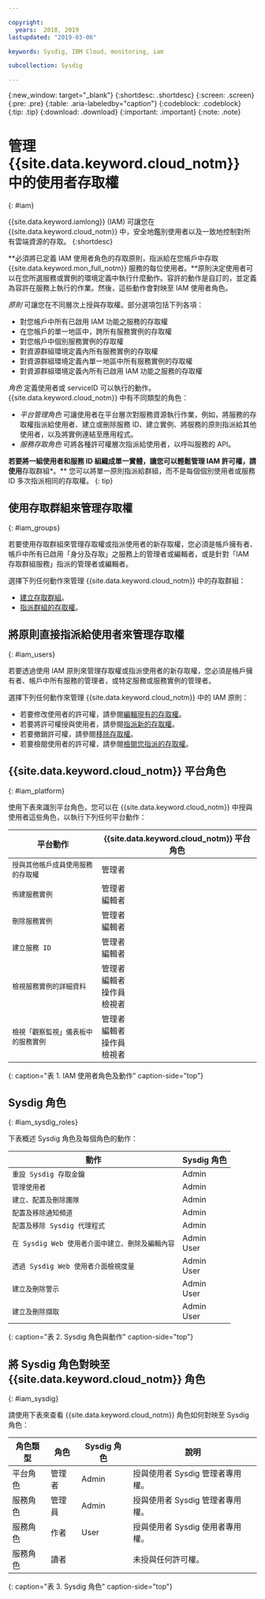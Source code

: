 ```yaml
---

copyright:
  years:  2018, 2019
lastupdated: "2019-03-06"

keywords: Sysdig, IBM Cloud, monitoring, iam

subcollection: Sysdig

---
```


{:new_window: target="_blank"}
{:shortdesc: .shortdesc}
{:screen: .screen}
{:pre: .pre}
{:table: .aria-labeledby="caption"}
{:codeblock: .codeblock}
{:tip: .tip}
{:download: .download}
{:important: .important}
{:note: .note}

 
# 管理 {{site.data.keyword.cloud_notm}} 中的使用者存取權
{: #iam}

{{site.data.keyword.iamlong}} (IAM) 可讓您在 {{site.data.keyword.cloud_notm}} 中，安全地鑑別使用者以及一致地控制對所有雲端資源的存取。
{:shortdesc}

**必須將已定義 IAM 使用者角色的存取原則，指派給在您帳戶中存取 {{site.data.keyword.mon_full_notm}} 服務的每位使用者。**原則決定使用者可以在您所選服務或實例的環境定義中執行什麼動作。容許的動作是自訂的，並定義為容許在服務上執行的作業。然後，這些動作會對映至 IAM 使用者角色。

*原則* 可讓您在不同層次上授與存取權。部分選項包括下列各項： 

* 對您帳戶中所有已啟用 IAM 功能之服務的存取權
* 在您帳戶的單一地區中，跨所有服務實例的存取權
* 對您帳戶中個別服務實例的存取權
* 對資源群組環境定義內所有服務實例的存取權
* 對資源群組環境定義內單一地區中所有服務實例的存取權
* 對資源群組環境定義內所有已啟用 IAM 功能之服務的存取權

*角色* 定義使用者或 serviceID 可以執行的動作。{{site.data.keyword.cloud_notm}} 中有不同類型的角色：
* *平台管理角色* 可讓使用者在平台層次對服務資源執行作業，例如，將服務的存取權指派給使用者、建立或刪除服務 ID、建立實例、將服務的原則指派給其他使用者，以及將實例連結至應用程式。
* *服務存取角色* 可將各種許可權層次指派給使用者，以呼叫服務的 API。

**若要將一組使用者和服務 ID 組織成單一實體，讓您可以輕鬆管理 IAM 許可權，請使用**存取群組*。** 您可以將單一原則指派給群組，而不是每個個別使用者或服務 ID 多次指派相同的存取權。
{: tip}


## 使用存取群組來管理存取權
{: #iam_groups}

若要使用存取群組來管理存取權或指派使用者的新存取權，您必須是帳戶擁有者、帳戶中所有已啟用「身分及存取」之服務上的管理者或編輯者，或是針對「IAM 存取群組服務」指派的管理者或編輯者。 

選擇下列任何動作來管理 {{site.data.keyword.cloud_notm}} 中的存取群組：

* [建立存取群組](/docs/iam?topic=iam-groups#create_ag)。
* [指派群組的存取權](/docs/iam?topic=iam-groups#access_ag)。


## 將原則直接指派給使用者來管理存取權
{: #iam_users}

若要透過使用 IAM 原則來管理存取權或指派使用者的新存取權，您必須是帳戶擁有者、帳戶中所有服務的管理者，或特定服務或服務實例的管理者。 

選擇下列任何動作來管理 {{site.data.keyword.cloud_notm}} 中的 IAM 原則：

* 若要修改使用者的許可權，請參閱[編輯現有的存取權](/docs/iam?topic=iam-iammanidaccser#edit_existing)。
* 若要將許可權授與使用者，請參閱[指派新的存取權](/docs/iam?topic=iam-iammanidaccser#assign_new_access)。
* 若要撤銷許可權，請參閱[移除存取權](/docs/iam?topic=iam-iammanidaccser#removing_access)。
* 若要檢閱使用者的許可權，請參閱[檢閱您指派的存取權](/docs/iam?topic=iam-iammanidaccser#review_your_access)。


## {{site.data.keyword.cloud_notm}} 平台角色
{: #iam_platform}

使用下表來識別平台角色，您可以在 {{site.data.keyword.cloud_notm}} 中授與使用者這些角色，以執行下列任何平台動作：

| 平台動作                                                        | {{site.data.keyword.cloud_notm}} 平台角色    | 
|-------------------------------------------------------------------------|------------------------------------------------------|
| `授與其他帳戶成員使用服務的存取權`           | 管理者                                        | 
| `佈建服務實例`                                          | 管理者 </br>編輯者                            | 
| `刪除服務實例`                                             | 管理者 </br>編輯者                            | 
| `建立服務 ID`                                                   | 管理者 </br>編輯者                            |
| `檢視服務實例的詳細資料`                                    | 管理者 </br>編輯者 </br>操作員 </br>檢視者  | 
| `檢視「觀察監視」儀表板中的服務實例`      | 管理者 </br>編輯者 </br>操作員 </br>檢視者  | 
{: caption="表 1. IAM 使用者角色及動作" caption-side="top"}



## Sysdig 角色
{: #iam_sysdig_roles}

下表概述 Sysdig 角色及每個角色的動作：

| 動作                                                                    | Sysdig 角色                                          | 
|----------------------------------------------------------------------------|------------------------------------------------------|
| `重設 Sysdig 存取金鑰`                                              | Admin                                                |
| `管理使用者`                                                             | Admin                                                |
| `建立、配置及刪除團隊`                                      | Admin                                                |
| `配置及移除通知頻道`                              | Admin                                                | 
| `配置及移除 Sysdig 代理程式`                                       | Admin                                                |
| `在 Sysdig Web 使用者介面中建立、刪除及編輯內容`                    | Admin </br>User                                      |  
| `透過 Sysdig Web 使用者介面檢視度量`                                   | Admin </br>User                                      |  
| `建立及刪除警示`                                                 | Admin </br>User                                      | 
| `建立及刪除擷取`                                               | Admin </br>User                                      |   
{: caption="表 2. Sysdig 角色與動作" caption-side="top"}


## 將 Sysdig 角色對映至 {{site.data.keyword.cloud_notm}} 角色
{: #iam_sysdig}

請使用下表來查看 {{site.data.keyword.cloud_notm}} 角色如何對映至 Sysdig 角色：

| 角色類型        | 角色               | Sysdig 角色                | 說明                                 |
|---------------------|--------------------|----------------------------|---------------------------------------------|
| 平台角色       | 管理者      | Admin                      | 授與使用者 Sysdig 管理者專用權。   | 
| 服務角色        | 管理員            | Admin                      | 授與使用者 Sysdig 管理者專用權。   | 
| 服務角色        | 作者             | User                       | 授與使用者 Sysdig 使用者專用權。   |
| 服務角色        | 讀者             |                            | 未授與任何許可權。                 |
{: caption="表 3. Sysdig 角色" caption-side="top"}


